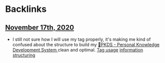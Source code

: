 
# Backlinks
## [November 17th, 2020](<November 17th, 2020.md>)
- I still not sure how I will use my tag properly, it's making me kind of confused about the structure to build my [🌲PKDS - Personal Knowledge Development System ](<🌲PKDS - Personal Knowledge Development System .md>) clean and optimal. [Tag usage](<Tag usage.md>) [information structuring](<information structuring.md>)

